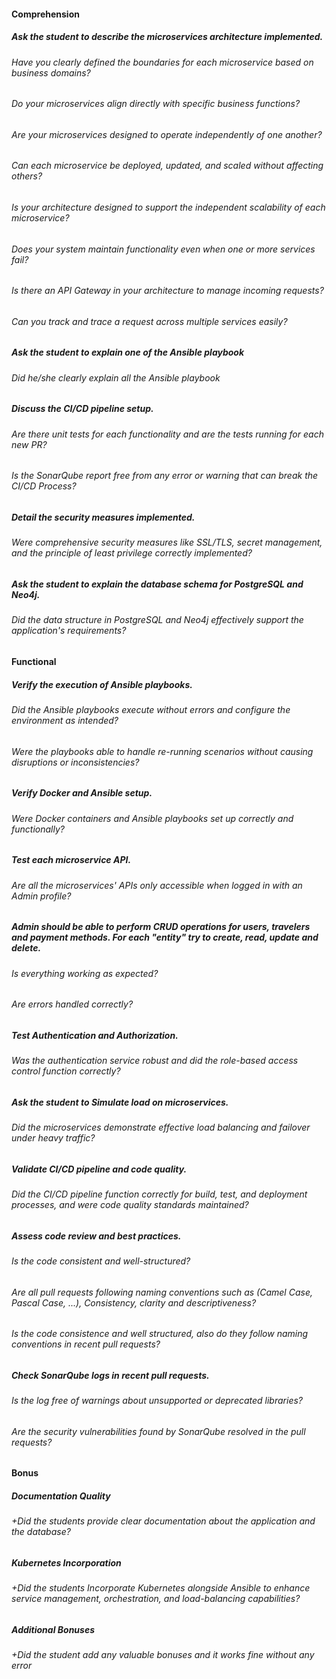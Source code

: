 
#### Comprehension

##### Ask the student to describe the microservices architecture implemented.

###### Have you clearly defined the boundaries for each microservice based on business domains?

###### Do your microservices align directly with specific business functions?

###### Are your microservices designed to operate independently of one another?

###### Can each microservice be deployed, updated, and scaled without affecting others?

###### Is your architecture designed to support the independent scalability of each microservice?

###### Does your system maintain functionality even when one or more services fail?

###### Is there an API Gateway in your architecture to manage incoming requests?

###### Can you track and trace a request across multiple services easily?

##### Ask the student to explain one of the Ansible playbook

###### Did he/she clearly explain all the Ansible playbook

##### Discuss the CI/CD pipeline setup.

###### Are there unit tests for each functionality and are the tests running for each new PR?

###### Is the SonarQube report free from any error or warning that can break the CI/CD Process?

##### Detail the security measures implemented.

###### Were comprehensive security measures like SSL/TLS, secret management, and the principle of least privilege correctly implemented?

##### Ask the student to explain the database schema for PostgreSQL and Neo4j.

###### Did the data structure in PostgreSQL and Neo4j effectively support the application's requirements?

#### Functional

##### Verify the execution of Ansible playbooks.

###### Did the Ansible playbooks execute without errors and configure the environment as intended?

###### Were the playbooks able to handle re-running scenarios without causing disruptions or inconsistencies?

##### Verify Docker and Ansible setup.

###### Were Docker containers and Ansible playbooks set up correctly and functionally?

##### Test each microservice API.

###### Are all the microservices' APIs only accessible when logged in with an Admin profile?

##### Admin should be able to perform CRUD operations for users, travelers and payment methods. For each "entity" try to create, read, update and delete.

###### Is everything working as expected?

###### Are errors handled correctly?

##### Test Authentication and Authorization.

###### Was the authentication service robust and did the role-based access control function correctly?

##### Ask the student to Simulate load on microservices.

###### Did the microservices demonstrate effective load balancing and failover under heavy traffic?

##### Validate CI/CD pipeline and code quality.

###### Did the CI/CD pipeline function correctly for build, test, and deployment processes, and were code quality standards maintained?

##### Assess code review and best practices.

###### Is the code consistent and well-structured?

###### Are all pull requests following naming conventions such as (Camel Case, Pascal Case, ...), Consistency, clarity and descriptiveness?

###### Is the code consistence and well structured, also do they follow naming conventions in recent pull requests?

##### Check SonarQube logs in recent pull requests.

###### Is the log free of warnings about unsupported or deprecated libraries?

###### Are the security vulnerabilities found by SonarQube resolved in the pull requests?

#### Bonus

##### Documentation Quality

###### +Did the students provide clear documentation about the application and the database?

##### Kubernetes Incorporation

###### +Did the students Incorporate Kubernetes alongside Ansible to enhance service management, orchestration, and load-balancing capabilities?

##### Additional Bonuses

###### +Did the student add any valuable bonuses and it works fine without any error 